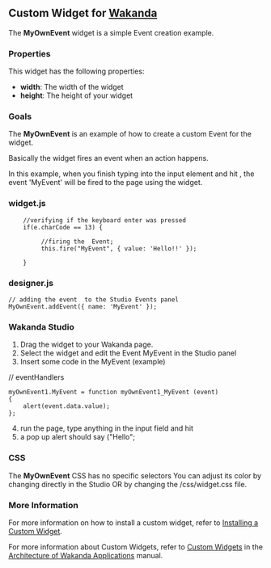 ## Custom Widget for [Wakanda](http://wakanda.org)
The __MyOwnEvent__ widget is a simple Event creation example.  

### Properties
This widget has the following properties: 

* __width__: The width of the widget
* __height__: The height of your widget

### Goals
The __MyOwnEvent__ is an example of how to create a custom Event for the widget. 

Basically the widget fires an event when an action happens. 

In this example, when you finish typing into the input element and hit <enter>, the event 'MyEvent' will be fired to the page using the widget. 


### widget.js

     	//verifying if the keyboard enter was pressed
        if(e.charCode == 13) {
                                                               
             //firing the  Event;
             this.fire("MyEvent", { value: 'Hello!!' });
                                        
        }     


### designer.js
	
	// adding the event  to the Studio Events panel
    MyOwnEvent.addEvent({ name: 'MyEvent' });


### Wakanda Studio

1. Drag the widget to your Wakanda page. 
2. Select the widget and edit the Event MyEvent in the Studio panel
3. Insert some code in the MyEvent (example)

// eventHandlers

	myOwnEvent1.MyEvent = function myOwnEvent1_MyEvent (event)
	{
		alert(event.data.value);
	};
4. run the page, type anything in the input field and hit <enter>
5. a pop up alert should say ("Hello";


### CSS
The __MyOwnEvent__ CSS has no specific selectors
You can adjust its color by changing directly in the Studio OR by changing the /css/widget.css file.  


### More Information
For more information on how to install a custom widget, refer to [Installing a Custom Widget](http://doc.wakanda.org/WakandaStudio0/help/Title/en/page3869.html#1027761).

For more information about Custom Widgets, refer to [Custom Widgets](http://doc.wakanda.org/Wakanda0.v5/help/Title/en/page3863.html "Custom Widgets") in the [Architecture of Wakanda Applications](http://doc.wakanda.org/Wakanda0.v5/help/Title/en/page3844.html "Architecture of Wakanda Applications") manual.

